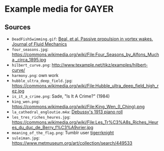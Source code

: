 # Example media for GAYER

## Sources

- `DeadFishSwimming.gif`: [Beal, et al. Passive propulsion in vortex wakes. Journal of Fluid Mechanics][beal]
- `four_seasons.jpg`: https://commons.wikimedia.org/wiki/File:Four_Seasons_by_Alfons_Mucha,_circa_1895.jpg
- `hilbert_curve.png`: http://www.texample.net/tikz/examples/hilbert-curve/
- `harmony.png`: own work
- `hubble_ultra_deep_field.jpg`: https://commons.wikimedia.org/wiki/File:Hubble_ultra_deep_field_high_rez.jpg
- `is_it_a_crime.png`: Sade, "Is It A Crime?" (1984)
- `king_wen.png`: https://commons.wikimedia.org/wiki/File:King_Wen_(I_Ching).png
- `la_cathedral_engloutie.m4a`: [Debussy's 1913 piano roll](https://www.youtube.com/watch?v=rfSBddhFvyA)
- `les_tres_riches_heures.jpg`: https://commons.wikimedia.org/wiki/File:Les_Tr%C3%A8s_Riches_Heures_du_duc_de_Berry_f%C3%A9vrier.jpg
- `meaning_of_the_flag.png`: Tumblr user [tigerrknight][tigerrknight]
- `suleiman.jpg`: https://www.metmuseum.org/art/collection/search/449533

[beal]: https://www.cambridge.org/core/journals/journal-of-fluid-mechanics/article/passive-propulsion-in-vortex-wakes/A431EC18AAEDA78CC6572FB62A249005
[tigerrknight]: http://tigerrknight.tumblr.com/post/174483493830/the-meanings-behind-the-colors-gay-pride-flag

